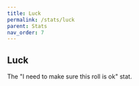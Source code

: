 ```yaml
---
title: Luck
permalink: /stats/luck
parent: Stats
nav_order: 7
---
```


## Luck

The "I need to make sure this roll is ok" stat.
